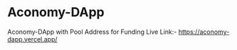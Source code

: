 # Aconomy-DApp
Aconomy-DApp with Pool Address for Funding
Live Link:- https://aconomy-dapp.vercel.app/
